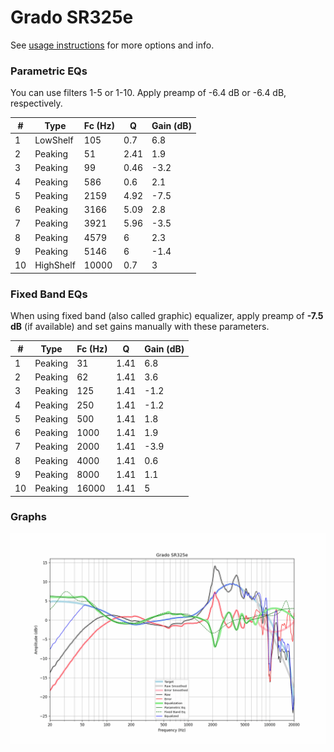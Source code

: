 # Grado SR325e
See [usage instructions](https://github.com/jaakkopasanen/AutoEq#usage) for more options and info.

### Parametric EQs
You can use filters 1-5 or 1-10. Apply preamp of -6.4 dB or -6.4 dB, respectively.

|   # | Type      |   Fc (Hz) |    Q |   Gain (dB) |
|-----|-----------|-----------|------|-------------|
|   1 | LowShelf  |       105 | 0.7  |         6.8 |
|   2 | Peaking   |        51 | 2.41 |         1.9 |
|   3 | Peaking   |        99 | 0.46 |        -3.2 |
|   4 | Peaking   |       586 | 0.6  |         2.1 |
|   5 | Peaking   |      2159 | 4.92 |        -7.5 |
|   6 | Peaking   |      3166 | 5.09 |         2.8 |
|   7 | Peaking   |      3921 | 5.96 |        -3.5 |
|   8 | Peaking   |      4579 | 6    |         2.3 |
|   9 | Peaking   |      5146 | 6    |        -1.4 |
|  10 | HighShelf |     10000 | 0.7  |         3   |

### Fixed Band EQs
When using fixed band (also called graphic) equalizer, apply preamp of **-7.5 dB** (if available) and set gains manually with these parameters.

|   # | Type    |   Fc (Hz) |    Q |   Gain (dB) |
|-----|---------|-----------|------|-------------|
|   1 | Peaking |        31 | 1.41 |         6.8 |
|   2 | Peaking |        62 | 1.41 |         3.6 |
|   3 | Peaking |       125 | 1.41 |        -1.2 |
|   4 | Peaking |       250 | 1.41 |        -1.2 |
|   5 | Peaking |       500 | 1.41 |         1.8 |
|   6 | Peaking |      1000 | 1.41 |         1.9 |
|   7 | Peaking |      2000 | 1.41 |        -3.9 |
|   8 | Peaking |      4000 | 1.41 |         0.6 |
|   9 | Peaking |      8000 | 1.41 |         1.1 |
|  10 | Peaking |     16000 | 1.41 |         5   |

### Graphs
![](./Grado%20SR325e.png)
